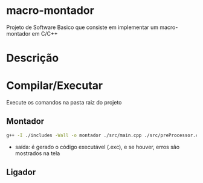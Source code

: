 # macro-montador
Projeto de Software Basico que consiste em implementar um macro-montador em C/C++

# Descrição
<!--
    descrever detalhes do projeto
-->

# Compilar/Executar
Execute os comandos na pasta raiz do projeto

## Montador

```sh
g++ -I ./includes -Wall -o montador ./src/main.cpp ./src/preProcessor.cpp ./src/assembler.cpp
```

- saída: é gerado o código executável (.exc), e se houver, erros são mostrados na tela

## Ligador
<!--
    como executar o ligador e detalhes de I/O
-->
